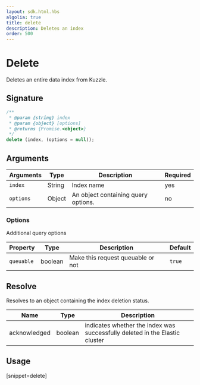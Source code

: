 ```yaml
---
layout: sdk.html.hbs
algolia: true
title: delete
description: Deletes an index
order: 500
---
```


# Delete

Deletes an entire data index from Kuzzle.

## Signature

```javascript
/**
 * @param {string} index
 * @param {object} [options]
 * @returns {Promise.<object>}
 */
delete (index, (options = null));
```

## Arguments

| Arguments | Type   | Description                         | Required |
| --------- | ------ | ----------------------------------- | -------- |
| `index`   | String | Index name                          | yes      |
| `options` | Object | An object containing query options. | no       |

### **Options**

Additional query options

| Property   | Type    | Description                       | Default |
| ---------- | ------- | --------------------------------- | ------- |
| `queuable` | boolean | Make this request queuable or not | `true`  |

## Resolve

Resolves to an object containing the index deletion status.

| Name         | Type    | Description                                                                 |
| ------------ | ------- | --------------------------------------------------------------------------- |
| acknowledged | boolean | indicates whether the index was successfully deleted in the Elastic cluster |

## Usage

[snippet=delete]
